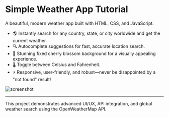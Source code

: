 # Simple Weather App Tutorial

A beautiful, modern weather app built with HTML, CSS, and JavaScript.

- 🌎 Instantly search for any country, state, or city worldwide and get the current weather.
- 🔍 Autocomplete suggestions for fast, accurate location search.
- 🌸 Stunning fixed cherry blossom background for a visually appealing experience.
- 🌡️ Toggle between Celsius and Fahrenheit.
- ⚡ Responsive, user-friendly, and robust—never be disappointed by a "not found" result!

![screenshot](https://your-image-link.com/your-screenshot.png)

---

This project demonstrates advanced UI/UX, API integration, and global weather search using the OpenWeatherMap API.

